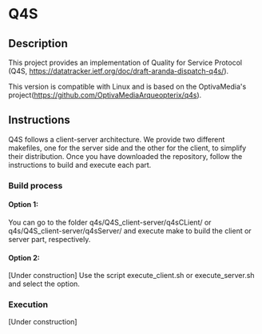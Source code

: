 # Q4S

## Description

This project provides an implementation of Quality for Service Protocol (Q4S, https://datatracker.ietf.org/doc/draft-aranda-dispatch-q4s/).

This version is compatible with Linux and is based on the OptivaMedia's project(https://github.com/OptivaMediaArqueopterix/q4s).

## Instructions

Q4S follows a client-server architecture. We provide two different makefiles, one for the server side and the other for the client, to simplify their distribution. Once you have downloaded the repository, follow the instructions to build and execute each part.

### Build process

#### Option 1: 
You can go to the folder q4s/Q4S_client-server/q4sCLient/ or q4s/Q4S_client-server/q4sServer/ and execute make to build the client or server part, respectively.

#### Option 2:
[Under construction] Use the script execute_client.sh or execute_server.sh and select the option.

### Execution

[Under construction]
